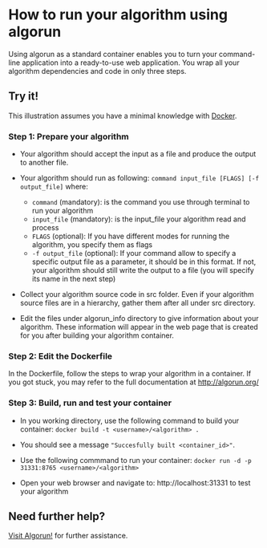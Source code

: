 # How to run your algorithm using algorun

Using algorun as a standard container enables you to turn your command-line application into a ready-to-use web application.
You wrap all your algorithm dependencies and code in only three steps.

## Try it!

This illustration assumes you have a minimal knowledge with [Docker](https://www.docker.com/).

### Step 1: Prepare your algorithm

- Your algorithm should accept the input as a file and produce the output to another file.

- Your algorithm should run as following:
`command input_file [FLAGS] [-f output_file]` where:
  * `command` (mandatory): is the command you use through terminal to run your algorithm
  * `input_file` (mandatory): is the input_file your algorithm read and process
  * `FLAGS` (optional): If you have different modes for running the algorithm, you specify them as flags
  * `-f output_file` (optional): If your command allow to specify a specific output file as a parameter, it should be in this format. If not, your algorithm should still write the output to a file (you will specify its name in the next step)

- Collect your algorithm source code in src folder. Even if your algorithm source files are in a hierarchy, gather them after all under src directory.

- Edit the files under algorun_info directory to give information about your algorithm. These information will appear in the web page that is created for you after building your algorithm container.

### Step 2: Edit the Dockerfile

In the Dockerfile, follow the steps to wrap your algorithm in a container. If you got stuck, you may refer to the full documentation at http://algorun.org/

### Step 3: Build, run and test your container

- In you working directory, use the following command to build your container:
`docker build -t <username>/<algorithm> .`

- You should see a message `"Succesfully built <container_id>"`.

- Use the following commmand to run your container:
`docker run -d -p 31331:8765 <username>/<algorithm>`

- Open your web browser and navigate to: http://localhost:31331 to test your algorithm

## Need further help?

[Visit Algorun!](http://algorun.org) for further assistance.
